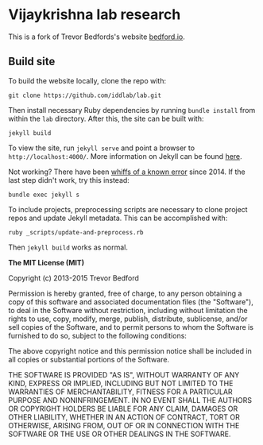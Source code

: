 # Vijaykrishna lab research
This is a fork of Trevor Bedfords's website [bedford.io](http://bedford.io).

## Build site

To build the website locally, clone the repo with:

```
git clone https://github.com/iddlab/lab.git
```

Then install necessary Ruby dependencies by running `bundle install` from within the `lab` directory.  After this, the site can be built with:

```
jekyll build
```

To view the site, run `jekyll serve` and point a browser to `http://localhost:4000/`.  More information on Jekyll can be found [here](http://jekyllrb.com/).

Not working? There have been [whiffs of a known error](https://github.com/jekyll/jekyll/issues/3084) since 2014. If the last step didn't work, try this instead:

```
bundle exec jekyll s
```

To include projects, preprocessing scripts are necessary to clone project repos and update Jekyll metadata. This can be accomplished with:

```
ruby _scripts/update-and-preprocess.rb
```

Then `jekyll build` works as normal.

**The MIT License (MIT)**

Copyright (c) 2013-2015 Trevor Bedford

Permission is hereby granted, free of charge, to any person obtaining a copy of this software and associated documentation files (the "Software"), to deal in the Software without restriction, including without limitation the rights to use, copy, modify, merge, publish, distribute, sublicense, and/or sell copies of the Software, and to permit persons to whom the Software is furnished to do so, subject to the following conditions:

The above copyright notice and this permission notice shall be included in all copies or substantial portions of the Software.

THE SOFTWARE IS PROVIDED "AS IS", WITHOUT WARRANTY OF ANY KIND, EXPRESS OR IMPLIED, INCLUDING BUT NOT LIMITED TO THE WARRANTIES OF MERCHANTABILITY, FITNESS FOR A PARTICULAR PURPOSE AND NONINFRINGEMENT. IN NO EVENT SHALL THE AUTHORS OR COPYRIGHT HOLDERS BE LIABLE FOR ANY CLAIM, DAMAGES OR OTHER LIABILITY, WHETHER IN AN ACTION OF CONTRACT, TORT OR OTHERWISE, ARISING FROM, OUT OF OR IN CONNECTION WITH THE SOFTWARE OR THE USE OR OTHER DEALINGS IN THE SOFTWARE.
